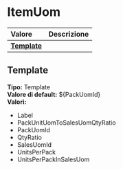 # ItemUom

| Valore | Descrizione |
| :--- | :--- |
| [**Template**](itemuom.md#template) |  |

## Template

**Tipo:** Template  
**Valore di default:** ${PackUomId}  
**Valori:**

* Label
* PackUnitUomToSalesUomQtyRatio
* PackUomId
* QtyRatio
* SalesUomId
* UnitsPerPack
* UnitsPerPackInSalesUom
